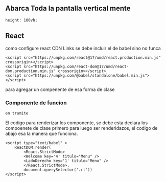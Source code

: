 
## Abarca Toda la pantalla vertical mente

    height: 100vh; 

## React
como configure react CDN Links se debe incluir el de babel sino no funca

    <script src="https://unpkg.com/react@17/umd/react.production.min.js" crossorigin></script>
    <script src="https://unpkg.com/react-dom@17/umd/react-dom.production.min.js" crossorigin></script>
    <script src="https://unpkg.com/@babel/standalone/babel.min.js"></script>

para agregar un compenente de esa forma de clase 
    <script type="text/babel" src="BodyDerecho.js"></script>

### Componente de funcion
    en tramite

El codigo para renderizar los componente, se debe esta declara los compoenete de clase primero para luego ser renderidazos, el codigo de abajo esa la manera que funciona.

    <script type="text/babel" >
        ReactDOM.render(
            <React.StrictMode>
            <Welcome key='4' titulo="Menu" />
            <LadoDerecho key='1' titulo="Menu" />
            </React.StrictMode>,
            document.querySelector('.rt'))
    </script>